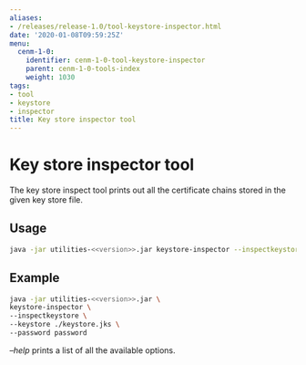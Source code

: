 ```yaml
---
aliases:
- /releases/release-1.0/tool-keystore-inspector.html
date: '2020-01-08T09:59:25Z'
menu:
  cenm-1-0:
    identifier: cenm-1-0-tool-keystore-inspector
    parent: cenm-1-0-tools-index
    weight: 1030
tags:
- tool
- keystore
- inspector
title: Key store inspector tool
---
```



# Key store inspector tool

The key store inspect tool prints out all the certificate chains stored in the given key store file.


## Usage

```bash
java -jar utilities-<<version>>.jar keystore-inspector --inspectkeystore [options]``
```


## Example

```bash
java -jar utilities-<<version>>.jar \
keystore-inspector \
--inspectkeystore \
--keystore ./keystore.jks \
--password password
```

*–help* prints a list of all the available options.

